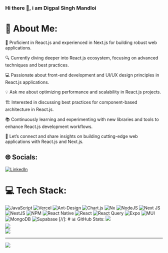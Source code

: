 ### Hi there 👋, i am Digpal Singh Mandloi

# 💫 About Me:
🚀 Proficient in React.js and experienced in Next.js for building robust web applications.

🔍 Currently diving deeper into React.js ecosystem, focusing on advanced techniques and best practices.

💻 Passionate about front-end development and UI/UX design principles in React.js applications.

💡 Ask me about optimizing performance and scalability in React.js projects.

🏗️ Interested in discussing best practices for component-based architecture in React.js.

📚 Continuously learning and experimenting with new libraries and tools to enhance React.js development workflows.

🤝 Let’s connect and share insights on building cutting-edge web applications with React.js and Next.js.



## 🌐 Socials:
[![LinkedIn](https://img.shields.io/badge/LinkedIn-%230077B5.svg?logo=linkedin&logoColor=white)](https://www.linkedin.com/in/digpal-singh-mandloi-91b865268/) 

# 💻 Tech Stack:
![JavaScript](https://img.shields.io/badge/javascript-%23323330.svg?style=plastic&logo=javascript&logoColor=%23F7DF1E) ![Vercel](https://img.shields.io/badge/vercel-%23000000.svg?style=plastic&logo=vercel&logoColor=white) ![Ant-Design](https://img.shields.io/badge/-AntDesign-%230170FE?style=plastic&logo=ant-design&logoColor=white) ![Chart.js](https://img.shields.io/badge/chart.js-F5788D.svg?style=plastic&logo=chart.js&logoColor=white) ![Nx](https://img.shields.io/badge/nx-143055?style=plastic&logo=nx&logoColor=white) ![NodeJS](https://img.shields.io/badge/node.js-6DA55F?style=plastic&logo=node.js&logoColor=white) ![Next JS](https://img.shields.io/badge/Next-black?style=plastic&logo=next.js&logoColor=white) ![NestJS](https://img.shields.io/badge/nestjs-%23E0234E.svg?style=plastic&logo=nestjs&logoColor=white) ![NPM](https://img.shields.io/badge/NPM-%23CB3837.svg?style=plastic&logo=npm&logoColor=white) ![React Native](https://img.shields.io/badge/react_native-%2320232a.svg?style=plastic&logo=react&logoColor=%2361DAFB) ![React](https://img.shields.io/badge/react-%2320232a.svg?style=plastic&logo=react&logoColor=%2361DAFB) ![React Query](https://img.shields.io/badge/-React%20Query-FF4154?style=plastic&logo=react%20query&logoColor=white) ![Expo](https://img.shields.io/badge/expo-1C1E24?style=plastic&logo=expo&logoColor=#D04A37) ![MUI](https://img.shields.io/badge/MUI-%230081CB.svg?style=plastic&logo=mui&logoColor=white) ![MongoDB](https://img.shields.io/badge/MongoDB-%234ea94b.svg?style=plastic&logo=mongodb&logoColor=white) ![Supabase](https://img.shields.io/badge/Supabase-3ECF8E?style=plastic&logo=supabase&logoColor=white)
[//]: # 📊 GitHub Stats:
![](https://github-readme-stats.vercel.app/api?username=diggi-dp&theme=highcontrast&hide_border=true&include_all_commits=true&count_private=false)<br/>
![](https://github-readme-streak-stats.herokuapp.com/?user=diggi-dp&theme=highcontrast&hide_border=true)<br/>
![](https://github-readme-stats.vercel.app/api/top-langs/?username=diggi-dp&theme=highcontrast&hide_border=true&include_all_commits=true&count_private=false&layout=compact)

---
[![](https://visitcount.itsvg.in/api?id=diggi-dp&icon=0&color=6)](https://visitcount.itsvg.in)

<!-- Proudly created with GPRM ( https://gprm.itsvg.in ) -->
